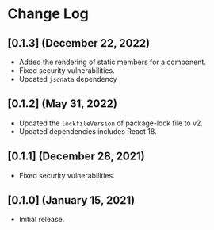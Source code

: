 # Change Log

## [0.1.3] (December 22, 2022)

* Added the rendering of static members for a component.
* Fixed security vulnerabilities.
* Updated `jsonata` dependency

## [0.1.2] (May 31, 2022)

* Updated the `lockfileVersion` of package-lock file to v2.
* Updated dependencies includes React 18.

## [0.1.1] (December 28, 2021)

* Fixed security vulnerabilities.

## [0.1.0] (January 15, 2021)

* Initial release.
